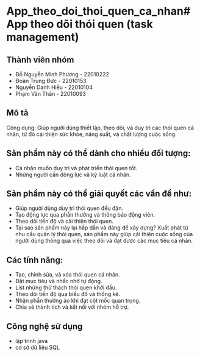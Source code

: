 # App_theo_doi_thoi_quen_ca_nhan# App theo dõi thói quen (task management)
## Thành viên nhóm
* Đỗ Nguyễn Minh Phương - 22010222
* Đoàn Trung Đức - 22010153
* Nguyễn Danh Hiếu - 22010104
* Phạm Văn Thân - 22010093
## Mô tả
 Công dụng: Giúp người dùng thiết lập, theo dõi, và duy trì các thói quen cá nhân, từ đó cải thiện sức khỏe, năng suất, và chất lượng cuộc sống.

## Sản phẩm này có thể dành cho nhiều đối tượng:

* Cá nhân muốn duy trì và phát triển thói quen tốt.
* Những người cần động lực và kỷ luật cá nhân.
## Sản phẩm này có thể giải quyết các vấn đề như:

* Giúp người dùng duy trì thói quen đều đặn.
* Tạo động lực qua phần thưởng và thông báo động viên.
* Theo dõi tiến độ và cải thiện thói quen.
* Tại sao sản phẩm này lại hấp dẫn và đáng để xây dựng? Xuất phát từ nhu cầu quản lý thói quen, sản phẩm này giúp cải thiện cuộc sống của người dùng thông qua việc theo dõi và đạt được các mục tiêu cá nhân.

## Các tính năng:

* Tạo, chỉnh sửa, và xóa thói quen cá nhân.
* Đặt mục tiêu và nhắc nhở tự động.
* List những thử thách thói quen khởi đầu.
* Theo dõi tiến độ qua biểu đồ và thống kê.
* Nhận phần thưởng ảo khi đạt cột mốc quan trọng.
* Chia sẻ thành tích và kết nối với nhóm hỗ trợ.

## Công nghệ sử dụng

* lập trình java
* cơ sở dữ liệu SQL
